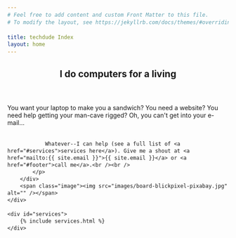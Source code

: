 ```yaml
---
# Feel free to add content and custom Front Matter to this file.
# To modify the layout, see https://jekyllrb.com/docs/themes/#overriding-theme-defaults

title: techdude Index
layout: home
---
```


<section id="intro" class="main">
    <div class="spotlight">
        <div class="content">
            <header class="major">
                <h2>I do computers for a living</h2>
            </header>
            <p>You want your laptop to make you a sandwich? You need a website? You need help getting your man-cave rigged? Oh, you can't get into your e-mail...<br /><br /> 

                Whatever--I can help (see a full list of <a href="#services">services here</a>). Give me a shout at <a href="mailto:{{ site.email }}">{{ site.email }}</a> or <a href="#footer">call me</a>.<br /><br />
            </p>
        </div>
        <span class="image"><img src="images/board-blickpixel-pixabay.jpg" alt="" /></span>
    </div>

    <div id="services">
        {% include services.html %}
    </div>
</section>
